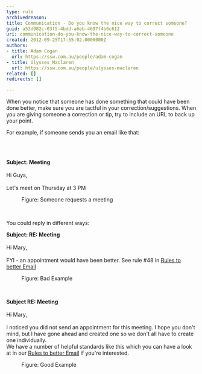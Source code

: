 ```yaml
---
type: rule
archivedreason: 
title: Communication - Do you know the nice way to correct someone?
guid: a53d982c-03f5-4bdd-a6eb-4697f4b6c612
uri: communication-do-you-know-the-nice-way-to-correct-someone
created: 2012-09-25T17:55:02.0000000Z
authors:
- title: Adam Cogan
  url: https://ssw.com.au/people/adam-cogan
- title: Ulysses Maclaren
  url: https://ssw.com.au/people/ulysses-maclaren
related: []
redirects: []

---
```



<p>​When you notice that someone has done something that could have&#160;been done better, make sure you are tactful in your correction/suggestions. When you are giving someone a correction or tip, try to include an URL to back up your point.<br></p><p>For example, if someone sends you an email like that&#58;<br></p>
<br><excerpt class='endintro'></excerpt><br>
<dl><dt><p class="ssw15-rteElement-GreyBox"><b>Subject&#58;&#160;Meeting</b><br>​<br>Hi Guys,<br> ​<br>Let's meet on Thursday at 3 PM<br></p></dt><dd class="ssw15-rteElement-FigureNormal"> Figure&#58; Someone requests a meeting<br></dd><p class="ssw15-rteElement-P">​​</p><p class="ssw15-rteElement-P">You could reply in different ways&#58;<br></p></dl><dl class="bad"><p class="ssw15-rteElement-GreyBox"><b>Subject&#58; RE&#58; Meeting</b><br> 
      <br>Hi Mary,<br> ​<br>FYI - an appointment would have been better. See rule #48 in <a href="/_layouts/15/FIXUPREDIRECT.ASPX?WebId=3dfc0e07-e23a-4cbb-aac2-e778b71166a2&amp;TermSetId=07da3ddf-0924-4cd2-a6d4-a4809ae20160&amp;TermId=35452dab-3ce2-469d-8642-9e64eaa6b6f6"> Rules to better Email</a><br></p><dd class="ssw15-rteElement-FigureBad"> Figure&#58; Bad Example<br></dd><p class="ssw15-rteElement-P">​​​<br></p></dl><dl class="good"><p class="ssw15-rteElement-GreyBox"><b>Subject RE&#58; Meeting</b><br> 
      <br>Hi Mary,<br> 
      <br>I noticed you did not send an appointment for this meeting. I hope you don't mind, but I have gone ahead and created one so we don't all have to create one individually. <br>We have a number of helpful standards like this which you can have a look at in our <a href="/_layouts/15/FIXUPREDIRECT.ASPX?WebId=3dfc0e07-e23a-4cbb-aac2-e778b71166a2&amp;TermSetId=07da3ddf-0924-4cd2-a6d4-a4809ae20160&amp;TermId=35452dab-3ce2-469d-8642-9e64eaa6b6f6">Rules to better Email</a> if you're interested.</p><dd class="ssw15-rteElement-FigureGood"> Figure&#58; Good Example <br></dd></dl>


